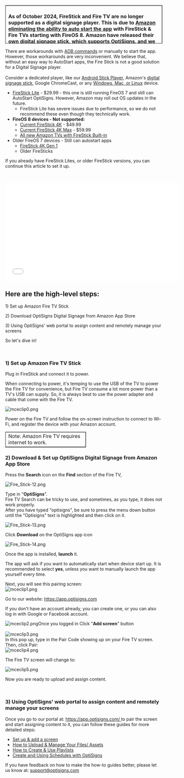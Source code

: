 <div class="x_VfD">
<div class="_zLbN" data-hook="post-title">
<table style="border-collapse: collapse; width: 100%; height: 123px;" border="1">
<tbody>
<tr style="height: 123px;">
<td style="width: 100%; height: 123px;">
<h4 id="h_01J048YBQXZMT31KREN6SJXA9J">As of October 2024, FireStick and Fire TV are <strong>no longer supported </strong>as a digital signage player. This is due to <strong><a href="https://www.aftvnews.com/amazon-blocks-long-running-fire-tv-capability-breaking-popular-apps-with-no-warning-and-giving-developers-the-runaround/" target="_blank" rel="noopener noreferrer"><span class="wysiwyg-color-purple130">Amazon eliminating the ability to auto start the app</span></a></strong> with FireStick &amp; Fire TVs starting with FireOS 8. Amazon have released their own <strong><a href="https://signage.amazon.com/" target="_blank" rel="noopener noreferrer"><span class="wysiwyg-color-purple130">digital signage stick</span></a></strong>, which supports OptiSigns, and we also have our own <strong><a href="https://app.optisigns.com/app/s/order-device" target="_blank" rel="noopener noreferrer"><span class="wysiwyg-color-purple130">OptiSigns Android Player</span></a></strong>.</h4>
</td>
</tr>
</tbody>
</table>
</div>
<div class="_zLbN" data-hook="post-title">There are workarounds with <a href="https://support.optisigns.com/hc/en-us/articles/23274673797139">ADB commands</a> or manually to start the app.</div>
<div class="_zLbN" data-hook="post-title">However, those workarounds are very inconvenient. We believe that, without an easy way to AutoStart apps, the Fire Stick is not a good solution for a Digital Signage player.</div>
<div class="_zLbN" data-hook="post-title"> </div>
<div class="_zLbN" data-hook="post-title">Consider a dedicated player, like our <a href="https://links.optisigns.com/szzk">Android Stick Player</a>, Amazon's <a href="https://support.optisigns.com/hc/en-us/articles/34087061669523-Amazon-Digital-Signage-Stick-Setup">digital signage stick</a>, Google ChromeCast, or any <a href="https://www.optisigns.com/download" target="_blank" rel="noopener noreferrer">Windows, Mac, or Linux</a> device.</div>
<ul>
<li class="_zLbN" data-hook="post-title">
<a href="https://www.amazon.com/fire-tv-stick-lite-latest-alexa-voice-remote-lite/dp/B091G4YP57/" target="_blank" rel="noopener noreferrer">FireStick Lite</a> - $29.99 - this one is still running FireOS 7 and still can AutoStart OptiSigns. However, Amazon may roll out OS updates in the future.
<ul>
<li class="_zLbN" data-hook="post-title">FireStick Lite has severe issues due to performance, so we do not recommend these even though they technically work.</li>
</ul>
</li>
<li class="_zLbN" data-hook="post-title">
<strong>FireOS 8 devices - Not supported:</strong>
<ul>
<li class="_zLbN" data-hook="post-title">
<a href="https://www.amazon.com/all-new-amazon-fire-tv-stick-4k/dp/B0BP9MDCQZ/" target="_blank" rel="noopener noreferrer">Current FireStick 4K</a> - $49.99</li>
<li class="_zLbN" data-hook="post-title">
<a href="https://www.amazon.com/all-new-amazon-fire-tv-stick-4k-max/dp/B0BP9SNVH9/" target="_blank" rel="noopener noreferrer">Current FireStick 4K Max</a> - $59.99</li>
<li class="_zLbN" data-hook="post-title"><a href="https://www.amazon.com/s?k=tv+with+amazon+fire+built+in&amp;crid=1U06IFJOW9HS2&amp;sprefix=tv+with+amazon%2Caps%2C99&amp;ref=nb_sb_ss_ts-doa-p_5_14" target="_blank" rel="noopener noreferrer">All new Amazon TVs with FireStick Built-in</a></li>
</ul>
</li>
<li class="_zLbN" data-hook="post-title">Older FireOS 7 devices - Still can autostart apps
<ul>
<li class="_zLbN" data-hook="post-title"><a href="https://www.amazon.com/Certified-Refurbished-streaming-device-controls/dp/B0B8C1HYY8/" target="_blank" rel="noopener noreferrer">FireStick 4K Gen 1</a></li>
<li class="_zLbN" data-hook="post-title">Older FireSticks</li>
</ul>
</li>
</ul>
<div class="_zLbN" data-hook="post-title">If you already have FireStick Lites, or older FireStick versions, you can continue this article to set it up.</div>
</div>
<div class="_3uWjK blog-post-description-style-font" data-hook="post-description">
<article class="blog-post-description-font">
<div class="post-content__body">
<div class="_1mrg3">
<div class="rich-content-viewer_wrapper__kcuBq _36clV blog-post-description-font _2cNgp rich-content-viewer_desktop__uatYj _2DgyF">
<div class="rich-content-viewer_editor__kaqlz _2pMCp _3h_iF">
<div class="rich-content-viewer_preview__1ppsP _2x14a">
<p class="rich-content-viewer_text__XzvDs rich-content-viewer_elementSpacing__208Ie _3_7DB blog-post-text-font blog-post-text-color rich-content-viewer_left__2p1aK _158eo _3_7DB"> </p>
<p class="rich-content-viewer_text__XzvDs rich-content-viewer_elementSpacing__208Ie _3_7DB blog-post-text-font blog-post-text-color rich-content-viewer_left__2p1aK _158eo _3_7DB"><iframe src="//www.youtube-nocookie.com/embed/iIYwR_tDvgc" width="560" height="315" frameborder="0"></iframe></p>
<h2 id="h_01HB9GRBNZ79HB9XS3E2JXNKN9" class="rich-content-viewer_headerTwo__3f-vr rich-content-viewer_elementSpacing__208Ie blog-post-title-font _3aQMT _2J4pr css-x4x4qs rich-content-viewer_left__2p1aK _158eo _3_7DB"><strong>Here are the high-level steps:</strong></h2>
<p class="rich-content-viewer_text__XzvDs rich-content-viewer_elementSpacing__208Ie _3_7DB blog-post-text-font blog-post-text-color rich-content-viewer_left__2p1aK _158eo _3_7DB">1) Set up Amazon Fire TV Stick</p>
<p class="rich-content-viewer_text__XzvDs rich-content-viewer_elementSpacing__208Ie _3_7DB blog-post-text-font blog-post-text-color rich-content-viewer_left__2p1aK _158eo _3_7DB">2) Download OptiSigns Digital Signage from Amazon App Store</p>
<p class="rich-content-viewer_text__XzvDs rich-content-viewer_elementSpacing__208Ie _3_7DB blog-post-text-font blog-post-text-color rich-content-viewer_left__2p1aK _158eo _3_7DB">3) Using OptiSigns' web portal to assign content and remotely manage your screens</p>
<p class="rich-content-viewer_text__XzvDs rich-content-viewer_elementSpacing__208Ie _3_7DB blog-post-text-font blog-post-text-color rich-content-viewer_left__2p1aK _158eo _3_7DB">So let's dive in!</p>
<div class="rich-content-viewer_text__XzvDs rich-content-viewer_elementSpacing__208Ie _3_7DB blog-post-text-font blog-post-text-color"> </div>
<h3 id="h_01HB9GRBNZ6VP63TNX47822AFB" class="rich-content-viewer_headerTwo__3f-vr rich-content-viewer_elementSpacing__208Ie blog-post-title-font _3aQMT _2J4pr css-x4x4qs rich-content-viewer_left__2p1aK _158eo _3_7DB"><strong>1) Set up Amazon Fire TV Stick</strong></h3>
<p class="rich-content-viewer_text__XzvDs rich-content-viewer_elementSpacing__208Ie _3_7DB blog-post-text-font blog-post-text-color rich-content-viewer_left__2p1aK _158eo _3_7DB">Plug in FireStick and connect it to power.</p>
<p class="rich-content-viewer_text__XzvDs rich-content-viewer_elementSpacing__208Ie _3_7DB blog-post-text-font blog-post-text-color rich-content-viewer_left__2p1aK _158eo _3_7DB">When connecting to power, it's temping to use the USB of the TV to power the Fire TV for convenience, but Fire TV consume a lot more power than a TV's USB can supply. So, it is always best to use the power adapter and cable that come with the Fire TV.</p>
<p class="rich-content-viewer_text__XzvDs rich-content-viewer_elementSpacing__208Ie _3_7DB blog-post-text-font blog-post-text-color rich-content-viewer_left__2p1aK _158eo _3_7DB"><img src="https://support.optisigns.com/hc/article_attachments/360055529993" alt="mceclip0.png"></p>
<p class="rich-content-viewer_text__XzvDs rich-content-viewer_elementSpacing__208Ie _3_7DB blog-post-text-font blog-post-text-color rich-content-viewer_left__2p1aK _158eo _3_7DB">Power on the Fire TV and follow the on-screen instruction to connect to Wi-Fi, and register the device with your Amazon account.</p>
<table style="border-collapse: collapse; width: 51.4286%;" border="1">
<tbody>
<tr>
<td style="width: 100%;">Note: Amazon Fire TV requires internet to work.</td>
</tr>
</tbody>
</table>
<h3 id="h_01HB9GRBNZB031990XW2128RNB" class="rich-content-viewer_headerTwo__3f-vr rich-content-viewer_elementSpacing__208Ie blog-post-title-font _3aQMT _2J4pr css-x4x4qs rich-content-viewer_left__2p1aK _158eo _3_7DB"><strong>2) Download &amp; Set up OptiSigns Digital Signage from Amazon App Store</strong></h3>
<p class="rich-content-viewer_text__XzvDs rich-content-viewer_elementSpacing__208Ie _3_7DB blog-post-text-font blog-post-text-color rich-content-viewer_left__2p1aK _158eo _3_7DB">Press the <strong>Search</strong> icon on the <strong>Find</strong> section of the Fire TV,</p>
<p class="rich-content-viewer_text__XzvDs rich-content-viewer_elementSpacing__208Ie _3_7DB blog-post-text-font blog-post-text-color rich-content-viewer_left__2p1aK _158eo _3_7DB"><img src="https://support.optisigns.com/hc/article_attachments/1500012109741" alt="Fire_Stick-12.png"></p>
<p class="rich-content-viewer_text__XzvDs rich-content-viewer_elementSpacing__208Ie _3_7DB blog-post-text-font blog-post-text-color rich-content-viewer_left__2p1aK _158eo _3_7DB">Type in "<strong>OptiSigns</strong>".<br>Fire TV Search can be tricky to use, and sometimes, as you type, it does not work properly.<br>After you have typed "optisigns", be sure to press the menu down button until the "Optisigns" text is highlighted and then click on it.</p>
<div class="rich-content-viewer_pluginContainerReadOnly__2CvYQ rich-content-viewer_alignCenter__Slk8p _3Q5gW rich-content-viewer_sizeContent__1hD8w">
<div class="image-viewer_imageContainer__1Lhwj _34hgV" data-hook="imageViewer">
<div class="image-viewer_imageWrapper__xdJBZ"><img src="https://support.optisigns.com/hc/article_attachments/1500011810362" alt="Fire_Stick-13.png"></div>
</div>
</div>
<p class="rich-content-viewer_text__XzvDs rich-content-viewer_elementSpacing__208Ie _3_7DB blog-post-text-font blog-post-text-color rich-content-viewer_left__2p1aK _158eo _3_7DB">Click <strong>Download</strong> on the OptiSigns app icon</p>
<div class="rich-content-viewer_pluginContainerReadOnly__2CvYQ rich-content-viewer_alignCenter__Slk8p _3Q5gW rich-content-viewer_sizeContent__1hD8w">
<div class="image-viewer_imageContainer__1Lhwj _34hgV" data-hook="imageViewer">
<div class="image-viewer_imageWrapper__xdJBZ"><img src="https://support.optisigns.com/hc/article_attachments/1500012113201" alt="Fire_Stick-14.png"></div>
</div>
</div>
<p class="rich-content-viewer_text__XzvDs rich-content-viewer_elementSpacing__208Ie _3_7DB blog-post-text-font blog-post-text-color rich-content-viewer_left__2p1aK _158eo _3_7DB">Once the app is installed, <strong>launch</strong> it.</p>
<p class="rich-content-viewer_text__XzvDs rich-content-viewer_elementSpacing__208Ie _3_7DB blog-post-text-font blog-post-text-color rich-content-viewer_left__2p1aK _158eo _3_7DB">The app will ask if you want to automatically start when device start up. It is recommended to select <strong>yes</strong>, unless you want to manually launch the app yourself every time.</p>
<div class="rich-content-viewer_pluginContainerReadOnly__2CvYQ rich-content-viewer_alignCenter__Slk8p _3Q5gW">
<div class="HtmlComponent_htmlComponent__hnvPV _2sXl_" data-hook="HtmlComponent">Next, you will see this pairing screen:</div>
</div>
<div class="rich-content-viewer_pluginContainerReadOnly__2CvYQ rich-content-viewer_alignCenter__Slk8p _3Q5gW rich-content-viewer_sizeContent__1hD8w">
<div class="image-viewer_imageContainer__1Lhwj _34hgV" data-hook="imageViewer">
<div class="image-viewer_imageWrapper__xdJBZ"><img src="https://support.optisigns.com/hc/article_attachments/360054657494" alt="mceclip1.png"></div>
</div>
</div>
<p class="rich-content-viewer_text__XzvDs rich-content-viewer_elementSpacing__208Ie _3_7DB blog-post-text-font blog-post-text-color rich-content-viewer_left__2p1aK _158eo _3_7DB">Go to our website: <a class="link-viewer_link__2qJYG blog-link-hashtag-color y_1_u" href="https://app.optisigns.com/app/screenManagement" target="_self" rel="noreferrer">https://app.optisigns.com</a></p>
<p class="rich-content-viewer_text__XzvDs rich-content-viewer_elementSpacing__208Ie _3_7DB blog-post-text-font blog-post-text-color rich-content-viewer_left__2p1aK _158eo _3_7DB">If you don't have an account already, you can create one, or you can also log in with Google or Facebook account.</p>
<div class="rich-content-viewer_pluginContainerReadOnly__2CvYQ rich-content-viewer_alignCenter__Slk8p _3Q5gW rich-content-viewer_sizeContent__1hD8w">
<div class="image-viewer_imageContainer__1Lhwj _34hgV" data-hook="imageViewer">
<div class="">
<img src="https://support.optisigns.com/hc/article_attachments/360055530533" alt="mceclip2.png">Once you logged in Click "<strong>Add screen</strong>" button</div>
<div class=""> </div>
</div>
</div>
<div class="rich-content-viewer_pluginContainerReadOnly__2CvYQ rich-content-viewer_alignCenter__Slk8p _3Q5gW rich-content-viewer_sizeContent__1hD8w">
<div class="image-viewer_imageContainer__1Lhwj _34hgV" data-hook="imageViewer">
<div class="image-viewer_imageWrapper__xdJBZ"><img src="https://support.optisigns.com/hc/article_attachments/360054655934" alt="mceclip3.png"></div>
<div class="">In this pop up, type in the Pair Code showing up on your Fire TV screen. Then, click Pair:</div>
<div class=""><img src="https://support.optisigns.com/hc/article_attachments/360054655994" alt="mceclip4.png"></div>
</div>
</div>
<p class="rich-content-viewer_text__XzvDs rich-content-viewer_elementSpacing__208Ie _3_7DB blog-post-text-font blog-post-text-color rich-content-viewer_left__2p1aK _158eo _3_7DB">The Fire TV screen will change to:</p>
<div class="rich-content-viewer_pluginContainerReadOnly__2CvYQ rich-content-viewer_alignCenter__Slk8p _3Q5gW rich-content-viewer_sizeContent__1hD8w">
<div class="image-viewer_imageContainer__1Lhwj _34hgV" data-hook="imageViewer">
<div class="image-viewer_imageWrapper__xdJBZ"><img src="https://support.optisigns.com/hc/article_attachments/360055530573" alt="mceclip5.png"></div>
</div>
</div>
<p class="rich-content-viewer_text__XzvDs rich-content-viewer_elementSpacing__208Ie _3_7DB blog-post-text-font blog-post-text-color rich-content-viewer_left__2p1aK _158eo _3_7DB">Now you are ready to upload and assign content.</p>
<p class="undefined"> </p>
<h3 id="h_01HB9GRBNZRBDMGMQB2CRXFRY6" class="rich-content-viewer_headerTwo__3f-vr rich-content-viewer_elementSpacing__208Ie blog-post-title-font _3aQMT _2J4pr css-x4x4qs rich-content-viewer_left__2p1aK _158eo _3_7DB"><strong>3) Using OptiSigns' web portal to assign content and remotely manage your screens</strong></h3>
<p class="XzvDs _208Ie _2Dym_ blog-post-text-font blog-post-text-color _2p1aK _2R0Lu _2Dym_">Once you go to our portal at: <a class="_2qJYG blog-link-hashtag-color _3sz0l" href="https://app.optisigns.com/" target="_blank" rel="noopener noreferrer">https://app.optisigns.com/ </a>to pair the screen and start assigning content to it, you can follow these guides for more detailed steps:</p>
<ul>
<li class="undefined"><a href="https://support.optisigns.com/hc/en-us/articles/360016374813" target="_blank" rel="noopener noreferrer">Set up &amp; add a screen</a></li>
<li class="undefined"><a href="https://support.optisigns.com/hc/en-us/articles/360016247974">How to Upload &amp; Manage Your Files/ Assets</a></li>
<li class="undefined"><a href="https://support.optisigns.com/hc/en-us/articles/28295104605843">How to Create &amp; Use Playlists</a></li>
<li class="undefined"><a href="https://support.optisigns.com/hc/en-us/articles/360016981853">Create and Using Schedules with OptiSigns</a></li>
</ul>
<p class="rich-content-viewer_text__XzvDs rich-content-viewer_elementSpacing__208Ie _3_7DB blog-post-text-font blog-post-text-color rich-content-viewer_left__2p1aK _158eo _3_7DB">If you have feedback on how to make the how-to guides better, please let us know at: <a class="link-viewer_link__2qJYG blog-link-hashtag-color y_1_u" href="mailto:support@optisigns.com" target="_top" rel="noreferrer">support@optisigns.com</a></p>
</div>
</div>
</div>
</div>
</div>
</article>
</div>